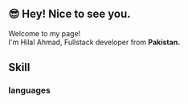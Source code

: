 ## 😎 Hey! Nice to see you.

Welcome to my page! <br />
I'm Hilal Ahmad, Fullstack developer  from <b>Pakistan<b>.

## Skill

### languages
